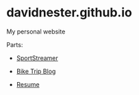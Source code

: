 # davidnester.github.io
My personal website

Parts:
* [SportStreamer](https://davidnester.github.io/sportstreamer)

* [Bike Trip Blog](https://davidnester.github.io/biketrip)

* [Resume](https://davidnester.github.io/resume)